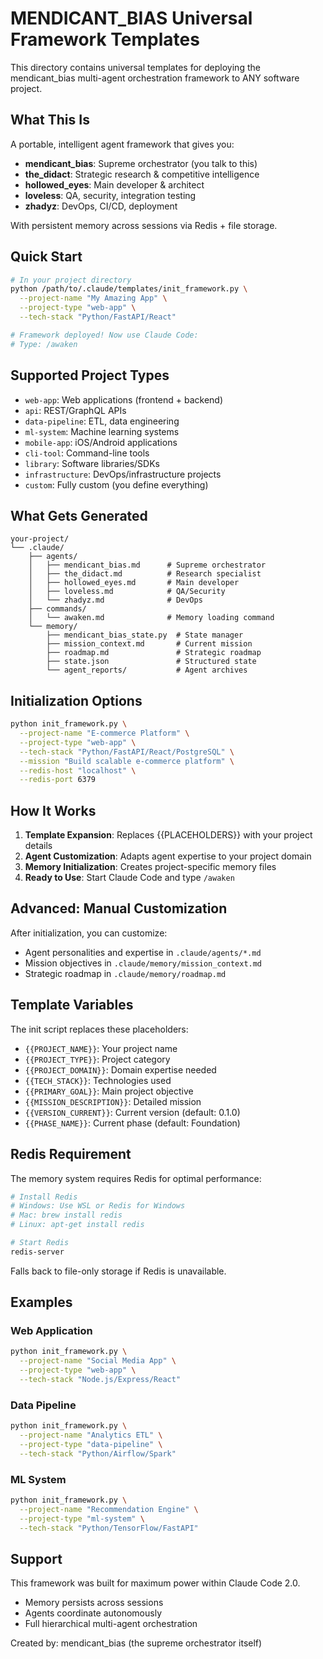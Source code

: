# MENDICANT_BIAS Universal Framework Templates

This directory contains universal templates for deploying the mendicant_bias multi-agent orchestration framework to ANY software project.

## What This Is

A portable, intelligent agent framework that gives you:
- **mendicant_bias**: Supreme orchestrator (you talk to this)
- **the_didact**: Strategic research & competitive intelligence
- **hollowed_eyes**: Main developer & architect
- **loveless**: QA, security, integration testing
- **zhadyz**: DevOps, CI/CD, deployment

With persistent memory across sessions via Redis + file storage.

## Quick Start

```bash
# In your project directory
python /path/to/.claude/templates/init_framework.py \
  --project-name "My Amazing App" \
  --project-type "web-app" \
  --tech-stack "Python/FastAPI/React"

# Framework deployed! Now use Claude Code:
# Type: /awaken
```

## Supported Project Types

- `web-app`: Web applications (frontend + backend)
- `api`: REST/GraphQL APIs
- `data-pipeline`: ETL, data engineering
- `ml-system`: Machine learning systems
- `mobile-app`: iOS/Android applications
- `cli-tool`: Command-line tools
- `library`: Software libraries/SDKs
- `infrastructure`: DevOps/infrastructure projects
- `custom`: Fully custom (you define everything)

## What Gets Generated

```
your-project/
└── .claude/
    ├── agents/
    │   ├── mendicant_bias.md      # Supreme orchestrator
    │   ├── the_didact.md          # Research specialist
    │   ├── hollowed_eyes.md       # Main developer
    │   ├── loveless.md            # QA/Security
    │   └── zhadyz.md              # DevOps
    ├── commands/
    │   └── awaken.md              # Memory loading command
    └── memory/
        ├── mendicant_bias_state.py  # State manager
        ├── mission_context.md       # Current mission
        ├── roadmap.md               # Strategic roadmap
        ├── state.json               # Structured state
        └── agent_reports/           # Agent archives
```

## Initialization Options

```bash
python init_framework.py \
  --project-name "E-commerce Platform" \
  --project-type "web-app" \
  --tech-stack "Python/FastAPI/React/PostgreSQL" \
  --mission "Build scalable e-commerce platform" \
  --redis-host "localhost" \
  --redis-port 6379
```

## How It Works

1. **Template Expansion**: Replaces {{PLACEHOLDERS}} with your project details
2. **Agent Customization**: Adapts agent expertise to your project domain
3. **Memory Initialization**: Creates project-specific memory files
4. **Ready to Use**: Start Claude Code and type `/awaken`

## Advanced: Manual Customization

After initialization, you can customize:
- Agent personalities and expertise in `.claude/agents/*.md`
- Mission objectives in `.claude/memory/mission_context.md`
- Strategic roadmap in `.claude/memory/roadmap.md`

## Template Variables

The init script replaces these placeholders:

- `{{PROJECT_NAME}}`: Your project name
- `{{PROJECT_TYPE}}`: Project category
- `{{PROJECT_DOMAIN}}`: Domain expertise needed
- `{{TECH_STACK}}`: Technologies used
- `{{PRIMARY_GOAL}}`: Main project objective
- `{{MISSION_DESCRIPTION}}`: Detailed mission
- `{{VERSION_CURRENT}}`: Current version (default: 0.1.0)
- `{{PHASE_NAME}}`: Current phase (default: Foundation)

## Redis Requirement

The memory system requires Redis for optimal performance:
```bash
# Install Redis
# Windows: Use WSL or Redis for Windows
# Mac: brew install redis
# Linux: apt-get install redis

# Start Redis
redis-server
```

Falls back to file-only storage if Redis is unavailable.

## Examples

### Web Application
```bash
python init_framework.py \
  --project-name "Social Media App" \
  --project-type "web-app" \
  --tech-stack "Node.js/Express/React"
```

### Data Pipeline
```bash
python init_framework.py \
  --project-name "Analytics ETL" \
  --project-type "data-pipeline" \
  --tech-stack "Python/Airflow/Spark"
```

### ML System
```bash
python init_framework.py \
  --project-name "Recommendation Engine" \
  --project-type "ml-system" \
  --tech-stack "Python/TensorFlow/FastAPI"
```

## Support

This framework was built for maximum power within Claude Code 2.0.
- Memory persists across sessions
- Agents coordinate autonomously
- Full hierarchical multi-agent orchestration

Created by: mendicant_bias (the supreme orchestrator itself)
